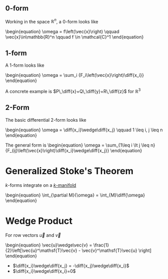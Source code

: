 ## 0-form

Working in the space $\mathbb{R}^n$, a 0-form looks like 

\begin{equation}
\omega = f\left(\vec{x}\right) \qquad \vec{x}\in\mathbb{R}^n \qquad f \in \mathcal{C}^1
\end{equation}

## 1-form

A 1-form looks like

\begin{equation}
\omega = \sum_i {F_i\left(\vec{x}\right)\diff{x_i}}
\end{equation}

A concrete example is $P\,\diff{x}+Q\,\diff{y}+R\,\diff{z}$ for $\mathbb{R}^3$

## 2-Form

The basic differential 2-form looks like 

\begin{equation}
\omega = \diff{x_i}\wedge\diff{x_j} \qquad 1 \leq i, j \leq n
\end{equation}


The general form is
\begin{equation}
\omega = \sum_{1\leq i \lt j \leq n}{F_{ij}\left(\vec{x}\right)\diff{x_i}\wedge\diff{x_j}}
\end{equation}


# Generalized Stoke's Theorem

$k$-forms integrate on a [$k$-manifold](./Manifold)

\begin{equation}
\int_{\partial M}{\omega} = \int_{M}\diff{\omega}
\end{equation}

# Wedge Product

For row vectors $\vec{u}$ and $\vec{v}$

\begin{equation}
\vec{u}\wedge\vec{v} = \frac{1}{2}\left[\vec{u}^\mathsf{T}\vec{v} - \vec{v}^\mathsf{T}\vec{u} \right]
\end{equation}

- $\diff{x_i}\wedge\diff{x_j} = -\diff{x_j}\wedge\diff{x_i}$
- $\diff{x_i}\wedge\diff{x_i}=0$